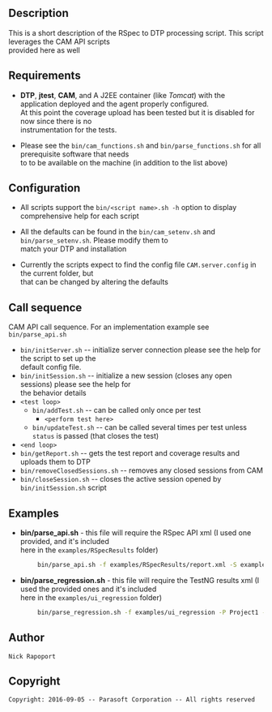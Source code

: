 ## Description
This is a short description of the RSpec to DTP processing script. This script leverages the CAM API scripts    
provided here as well

## Requirements
 * __DTP__, __jtest__, __CAM__, and A J2EE container (like _Tomcat_) with the application deployed and the agent properly configured.    
   At this point the coverage upload has been tested but it is disabled for now since there is no     
   instrumentation for the tests.
	
 * Please see the `bin/cam_functions.sh` and `bin/parse_functions.sh` for all prerequisite software that needs    
   to to be available on the machine (in addition to the list above)
	
## Configuration
 * All scripts support the `bin/<script name>.sh -h` option to display comprehensive help for each script

 * All the defaults can be found in the `bin/cam_setenv.sh` and `bin/parse_setenv.sh`. Please modify them to    
   match your DTP and installation
	
 * Currently the scripts expect to find the config file `CAM.server.config` in the current folder, but    
   that can be changed by altering the defaults

## Call sequence
CAM API call sequence. For an implementation example see `bin/parse_api.sh`

* `bin/initServer.sh` -- initialize server connection please see the help for the script to set up the     
   default config file.
* `bin/initSession.sh` -- initialize a new session (closes any open sessions) please see the help for    
   the behavior details
* `<test loop>`
  * `bin/addTest.sh`    -- can be called only once per test
    * `<perform test here>`
  * `bin/updateTest.sh` -- can be called several times per test unless `status` is passed (that closes the test)
* `<end loop>`
* `bin/getReport.sh`            -- gets the test report and coverage results and uploads them to DTP 
* `bin/removeClosedSessions.sh` -- removes any closed sessions from CAM
* `bin/closeSession.sh`		-- closes the active session opened by `bin/initSession.sh` script 
 
## Examples
* __bin/parse_api.sh__ - this file will require the RSpec API xml (I used one provided, and it's included    
  here in the `examples/RSpecResults` folder)    
```bash
        bin/parse_api.sh -f examples/RSpecResults/report.xml -S examples/RSpecResults/static_coverage.xml -P Project1 -U
```
* __bin/parse_regression.sh__ - this file will require the TestNG results xml (I used the provided ones and it's included    
  here in the `examples/ui_regression` folder)    
```bash
        bin/parse_regression.sh -f examples/ui_regression -P Project1 -r reports -s "Regression Suite" -U
```
## Author
	Nick Rapoport

## Copyright
	Copyright: 2016-09-05 -- Parasoft Corporation -- All rights reserved 


